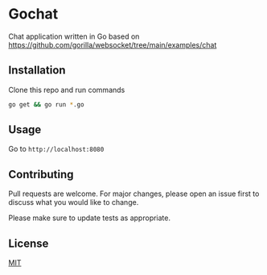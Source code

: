 # Gochat

Chat application written in Go based on https://github.com/gorilla/websocket/tree/main/examples/chat

## Installation

Clone this repo and run commands

```bash
go get && go run *.go
```

## Usage

Go to `http://localhost:8080`

## Contributing

Pull requests are welcome. For major changes, please open an issue first
to discuss what you would like to change.

Please make sure to update tests as appropriate.

## License

[MIT](https://choosealicense.com/licenses/mit/)
